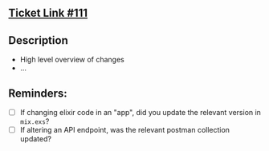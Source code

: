## [Ticket Link #111](https://app.zenhub.com/workspaces/mdot-615b97c1a5fde400126174f8/issues/urbanos-public/internal/111)

## Description

- High level overview of changes
- ...

## Reminders:

- [ ] If changing elixir code in an "app", did you update the relevant version
      in `mix.exs`?
- [ ] If altering an API endpoint, was the relevant postman collection updated?
